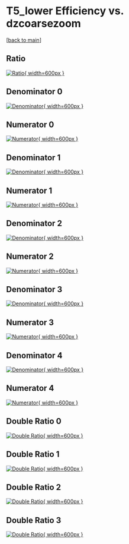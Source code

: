 # T5_lower Efficiency vs. dzcoarsezoom

[[back to main](./)]



## Ratio

[![Ratio](../mtv/var/T5_lower_xtr_11_-1_eff_dzcoarsezoom.png){ width=600px }](../mtv/var/T5_lower_xtr_11_-1_eff_dzcoarsezoom.pdf)

## Denominator 0

[![Denominator](../mtv/den/T5_lower_xtr_11_-1_eff_dzcoarsezoom_den0.png){ width=600px }](../mtv/den/T5_lower_xtr_11_-1_eff_dzcoarsezoom_den0.pdf)

## Numerator 0

[![Numerator](../mtv/num/T5_lower_xtr_11_-1_eff_dzcoarsezoom_num0.png){ width=600px }](../mtv/num/T5_lower_xtr_11_-1_eff_dzcoarsezoom_num0.pdf)

## Denominator 1

[![Denominator](../mtv/den/T5_lower_xtr_11_-1_eff_dzcoarsezoom_den1.png){ width=600px }](../mtv/den/T5_lower_xtr_11_-1_eff_dzcoarsezoom_den1.pdf)

## Numerator 1

[![Numerator](../mtv/num/T5_lower_xtr_11_-1_eff_dzcoarsezoom_num1.png){ width=600px }](../mtv/num/T5_lower_xtr_11_-1_eff_dzcoarsezoom_num1.pdf)

## Denominator 2

[![Denominator](../mtv/den/T5_lower_xtr_11_-1_eff_dzcoarsezoom_den2.png){ width=600px }](../mtv/den/T5_lower_xtr_11_-1_eff_dzcoarsezoom_den2.pdf)

## Numerator 2

[![Numerator](../mtv/num/T5_lower_xtr_11_-1_eff_dzcoarsezoom_num2.png){ width=600px }](../mtv/num/T5_lower_xtr_11_-1_eff_dzcoarsezoom_num2.pdf)

## Denominator 3

[![Denominator](../mtv/den/T5_lower_xtr_11_-1_eff_dzcoarsezoom_den3.png){ width=600px }](../mtv/den/T5_lower_xtr_11_-1_eff_dzcoarsezoom_den3.pdf)

## Numerator 3

[![Numerator](../mtv/num/T5_lower_xtr_11_-1_eff_dzcoarsezoom_num3.png){ width=600px }](../mtv/num/T5_lower_xtr_11_-1_eff_dzcoarsezoom_num3.pdf)

## Denominator 4

[![Denominator](../mtv/den/T5_lower_xtr_11_-1_eff_dzcoarsezoom_den4.png){ width=600px }](../mtv/den/T5_lower_xtr_11_-1_eff_dzcoarsezoom_den4.pdf)

## Numerator 4

[![Numerator](../mtv/num/T5_lower_xtr_11_-1_eff_dzcoarsezoom_num4.png){ width=600px }](../mtv/num/T5_lower_xtr_11_-1_eff_dzcoarsezoom_num4.pdf)

## Double Ratio 0

[![Double Ratio](../mtv/ratio/T5_lower_xtr_11_-1_eff_dzcoarsezoom_ratio0.png){ width=600px }](../mtv/ratio/T5_lower_xtr_11_-1_eff_dzcoarsezoom_ratio0.pdf)

## Double Ratio 1

[![Double Ratio](../mtv/ratio/T5_lower_xtr_11_-1_eff_dzcoarsezoom_ratio1.png){ width=600px }](../mtv/ratio/T5_lower_xtr_11_-1_eff_dzcoarsezoom_ratio1.pdf)

## Double Ratio 2

[![Double Ratio](../mtv/ratio/T5_lower_xtr_11_-1_eff_dzcoarsezoom_ratio2.png){ width=600px }](../mtv/ratio/T5_lower_xtr_11_-1_eff_dzcoarsezoom_ratio2.pdf)

## Double Ratio 3

[![Double Ratio](../mtv/ratio/T5_lower_xtr_11_-1_eff_dzcoarsezoom_ratio3.png){ width=600px }](../mtv/ratio/T5_lower_xtr_11_-1_eff_dzcoarsezoom_ratio3.pdf)

